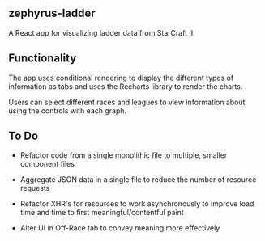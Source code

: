 ## zephyrus-ladder

A React app for visualizing ladder data from StarCraft II.

## Functionality

The app uses conditional rendering to display the different types of information
as tabs and uses the Recharts library to render the charts.

Users can select different races and leagues to view information about using the controls with each graph.

## To Do

- Refactor code from a single monolithic file to multiple, smaller component files

- Aggregate JSON data in a single file to reduce the number of resource requests

- Refactor XHR's for resources to work asynchronously to improve load time and time to first meaningful/contentful paint

- Alter UI in Off-Race tab to convey meaning more effectively

